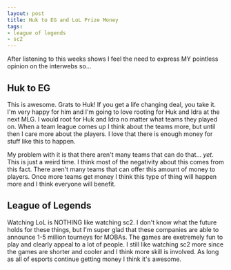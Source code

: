 ```yaml
---
layout: post
title: Huk to EG and LoL Prize Money
tags:
- league of legends
- sc2
---
```


After listening to this weeks shows I feel the need to express MY pointless
opinion on the interwebs so...

## Huk to EG

This is awesome. Grats to Huk! If you get a life changing deal, you take it. I'm
very happy for him and I'm going to love rooting for Huk and Idra at the next
MLG. I would root for Huk and Idra no matter what teams they played on. When a
team league comes up I think about the teams more, but until then I care more
about the players. I love that there is enough money for stuff like this to
happen.

My problem with it is that there aren't many teams that can do that...
*yet*. This is just a weird time. I think most of the negativity about this
comes from this fact. There aren't many teams that can offer this amount of
money to players. Once more teams get money I think this type of thing will
happen more and I think everyone will benefit.

## League of Legends

Watching LoL is NOTHING like watching sc2. I don't know what the future holds
for these things, but I'm super glad that these companies are able to announce
1-5 million tourneys for MOBAs. The games are exetremely fun to play and clearly
appeal to a lot of people. I still like watching sc2 more since the games are
shorter and cooler and I think more skill is involved. As long as all of esports
continue getting money I think it's awesome.
